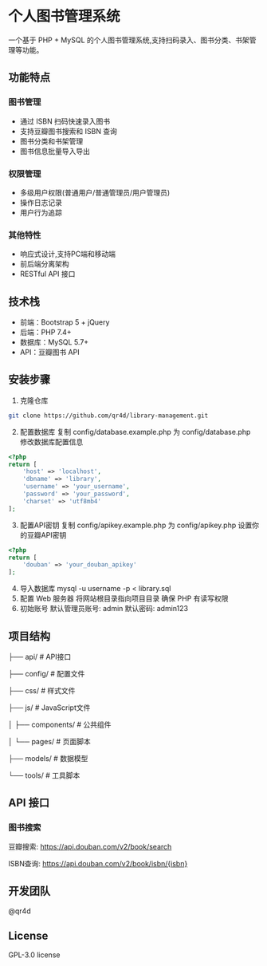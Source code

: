 # 个人图书管理系统

一个基于 PHP + MySQL 的个人图书管理系统,支持扫码录入、图书分类、书架管理等功能。

## 功能特点

### 图书管理
- 通过 ISBN 扫码快速录入图书
- 支持豆瓣图书搜索和 ISBN 查询
- 图书分类和书架管理
- 图书信息批量导入导出

### 权限管理
- 多级用户权限(普通用户/普通管理员/用户管理员)
- 操作日志记录
- 用户行为追踪

### 其他特性
- 响应式设计,支持PC端和移动端
- 前后端分离架构
- RESTful API 接口

## 技术栈

- 前端：Bootstrap 5 + jQuery
- 后端：PHP 7.4+ 
- 数据库：MySQL 5.7+
- API：豆瓣图书 API

## 安装步骤

1. 克隆仓库
```bash
git clone https://github.com/qr4d/library-management.git
```
2. 配置数据库
复制 config/database.example.php 为 config/database.php
修改数据库配置信息
```php
<?php
return [
    'host' => 'localhost',
    'dbname' => 'library',
    'username' => 'your_username',
    'password' => 'your_password',
    'charset' => 'utf8mb4'
];
```
3. 配置API密钥
复制 config/apikey.example.php 为 config/apikey.php
设置你的豆瓣API密钥
```php
<?php
return [
    'douban' => 'your_douban_apikey'
];
```
4. 导入数据库
mysql -u username -p < library.sql
5. 配置 Web 服务器
将网站根目录指向项目目录
确保 PHP 有读写权限
6. 初始账号
默认管理员账号: admin
默认密码: admin123

## 项目结构

├── api/            # API接口

├── config/         # 配置文件

├── css/           # 样式文件

├── js/            # JavaScript文件

│   ├── components/    # 公共组件

│   └── pages/        # 页面脚本

├── models/        # 数据模型

└── tools/         # 工具脚本

## API 接口
### 图书搜索
豆瓣搜索: https://api.douban.com/v2/book/search

ISBN查询: https://api.douban.com/v2/book/isbn/{isbn}

## 开发团队
@qr4d

## License
GPL-3.0 license
